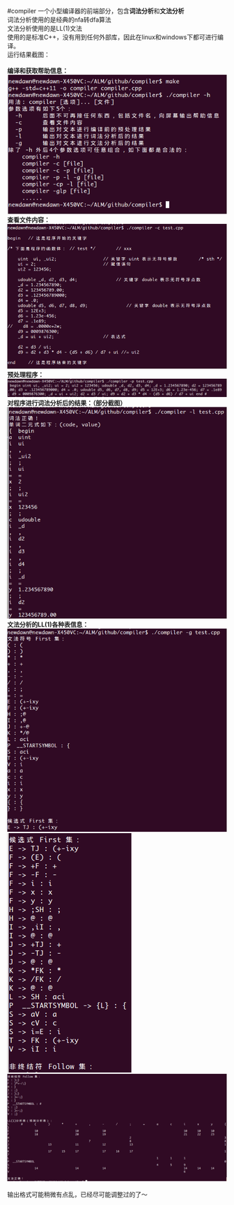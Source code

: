 #compiler
一个小型编译器的前端部分，包含**词法分析**和**文法分析**<br>
词法分析使用的是经典的nfa转dfa算法<br>
文法分析使用的是LL(1)文法<br>
使用的是标准C++，没有用到任何外部库，因此在linux和windows下都可进行编译。<br>
运行结果截图：<br><br>
**编译和获取帮助信息：**
<a href="" target="_blank"><img src="./pic/help.png"/></a><br>
**查看文件内容：**
<a href="" target="_blank"><img src="./pic/cat.png"/></a><br>
**预处理程序：**
<a href="" target="_blank"><img src="./pic/pretreatment.png"/></a><br>
**对程序进行词法分析后的结果：（部分截图）**
<a href="" target="_blank"><img src="./pic/lexicalAnalysis.png"/></a><br>
**文法分析的LL(1)各种表信息：**
<a href="" target="_blank"><img src="./pic/predictiveAnalysis_1.png"/></a><br>
<a href="" target="_blank"><img src="./pic/predictiveAnalysis_2.png"/></a><br>
<a href="" target="_blank"><img src="./pic/predictiveAnalysis_3.png"/></a><br><br>
输出格式可能稍微有点乱，已经尽可能调整过的了～